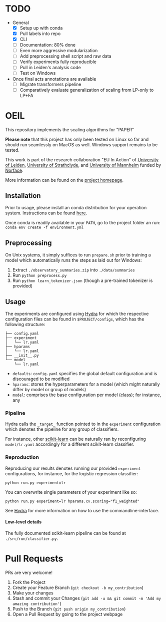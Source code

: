 # TODO

* General
    - [x] Setup up with conda
    - [x] Pull labels into repo
    - [x] CLI
    - [ ] Documentation: 80% done
    - [ ] Even more aggressive modularization
    - [ ] Add preprocessing shell script and raw data
    - [ ] Verify experiments fully reproducible
    - [ ] Pull in Leiden's analysis code
    - [ ] Test on Windows

* Once final acts annotations are available
    - [ ] Migrate transformers pipeline
    - [ ] Comparatively evaluate generalization of scaling from LP-only to LP+FA

# OEIL

This repository implements the scaling algorithms for "PAPER"
 
**Please note** that this project has only been tested on Linux so far and should run seamlessly on MacOS as well. Windows support remains to be tested.

This work is part of the research collaboration "EU In Action" of [University of Leiden](https://www.universiteitleiden.nl/en), [University of Strathclyde](https://www.strath.ac.uk/), and [University of Mannheim]() funded by [Norface](https://www.norface.net/).

More information can be found on the [project homepage](https://www.euinaction.eu/).


## Installation

Prior to usage, please install an conda distribution for your operation system. Instructions can be found [here](https://docs.conda.io/projects/conda/en/latest/user-guide/install/).

Once conda is readily available in your `PATH`, go to the project folder an run: `conda env create -f environment.yml`

## Preprocessing

On Unix systems, it simply suffices to run `prepare.sh` prior to training a model which automatically runs the steps as laid out for Windows:

1. Extract `./observatory_summaries.zip` into `./data/summaries`
2. Run `python preprocess.py`
3. Run `python learn_tokenizer.json` (though a pre-trained tokenizer is provided)

## Usage

The experiments are configured using [Hydra](https://hydra.cc/) for which the respective configuration files can be found in `$PROJECT/configs`, which has the following structure:

```
├── config.yaml
├── experiment
│   └── lr.yaml
├── hparams
│   └── lr.yaml
├── __init__.py
└── model
    └── lr.yaml
```
* `defaults`: `config.yaml` specifies the global default configuration and is discouraged to be modified
* `hparams`:  stores the hyperparameters for a model (which might naturally differ by model or group of models)
* `model`:  comprises the base configuration per model (class); for instance, any

### Pipeline

Hydra calls the `_target_` function pointed to in the `experiment` configuration which denotes the pipeline for any group of classifiers.

For instance, other [scikit-learn](https://scikit-learn.org/) can be naturally ran by reconfiguring `model/lr.yaml` accordingly for a different scikit-learn classifier.

### Reproduction

Reproducing our results denotes running our provided `experiment` configurations, for instance, for the logistic regression classifier:

`python run.py experiment=lr`

You can overwrite single parameters of your experiment like so:

`python run.py experiment=lr hparams.cv.scoring="f1_weighted"`

See [Hydra](https://hydra.cc/) for more information on how to use the commandline-interface.

#### Low-level details

The fully documented scikit-learn pipeline can be found at `./src/run/classifier.py`.

# Pull Requests

PRs are very welcome!

1. Fork the Project
2. Create your Feature Branch (`git checkout -b my_contribution`)
3. Make your changes
4. Stash and commit your Changes (`git add -u && git commit -m 'Add my amazing contribution'`)
5. Push to the Branch (`git push origin my_contribution`)
6. Open a Pull Request by going to the project webpage
